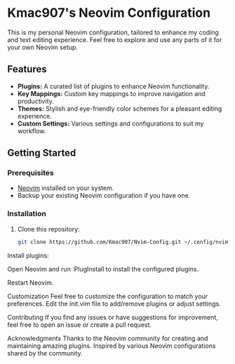 # Kmac907's Neovim Configuration

This is my personal Neovim configuration, tailored to enhance my coding and text editing experience. Feel free to explore and use any parts of it for your own Neovim setup.

## Features

- **Plugins:** A curated list of plugins to enhance Neovim functionality.
- **Key Mappings:** Custom key mappings to improve navigation and productivity.
- **Themes:** Stylish and eye-friendly color schemes for a pleasant editing experience.
- **Custom Settings:** Various settings and configurations to suit my workflow.

## Getting Started

### Prerequisites

- [Neovim](https://neovim.io/) installed on your system.
- Backup your existing Neovim configuration if you have one.

### Installation

1. Clone this repository:

   ```bash
   git clone https://github.com/Kmac907/Nvim-Config.git ~/.config/nvim
Install plugins:

Open Neovim and run :PlugInstall to install the configured plugins.

Restart Neovim.

Customization
Feel free to customize the configuration to match your preferences. Edit the init.vim file to add/remove plugins or adjust settings.

Contributing
If you find any issues or have suggestions for improvement, feel free to open an issue or create a pull request.

Acknowledgments
Thanks to the Neovim community for creating and maintaining amazing plugins. Inspired by various Neovim configurations shared by the community.
